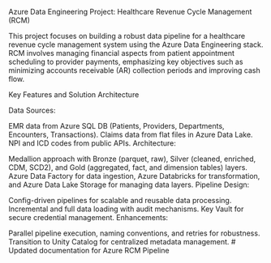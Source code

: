 Azure Data Engineering Project: Healthcare Revenue Cycle Management (RCM)

This project focuses on building a robust data pipeline for a healthcare revenue cycle management system using the Azure Data Engineering stack. RCM involves managing financial aspects from patient appointment scheduling to provider payments, emphasizing key objectives such as minimizing accounts receivable (AR) collection periods and improving cash flow.

Key Features and Solution Architecture

Data Sources:

EMR data from Azure SQL DB (Patients, Providers, Departments, Encounters, Transactions).
Claims data from flat files in Azure Data Lake.
NPI and ICD codes from public APIs.
Architecture:

Medallion approach with Bronze (parquet, raw), Silver (cleaned, enriched, CDM, SCD2), and Gold (aggregated, fact, and dimension tables) layers.
Azure Data Factory for data ingestion, Azure Databricks for transformation, and Azure Data Lake Storage for managing data layers.
Pipeline Design:

Config-driven pipelines for scalable and reusable data processing.
Incremental and full data loading with audit mechanisms.
Key Vault for secure credential management.
Enhancements:

Parallel pipeline execution, naming conventions, and retries for robustness.
Transition to Unity Catalog for centralized metadata management.
#   U p d a t e d   d o c u m e n t a t i o n   f o r   A z u r e   R C M   P i p e l i n e  
 